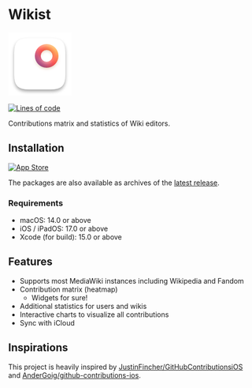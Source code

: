 # Wikist

![App Icon](Shared/Assets.xcassets/AppIcon.appiconset/macOS_128.png)

[![Lines of code](https://aschey.tech/tokei/github/lucka-me/wikist-swift)](# "Repository")

Contributions matrix and statistics of Wiki editors.

## Installation

[![App Store](https://tools.applemediaservices.com/api/badges/download-on-the-app-store/black/en-us)](https://apps.apple.com/app/id1563425734 "App Store")

The packages are also available as archives of the [latest release](https://github.com/lucka-me/wikist-swift/releases/latest "Latest release").

### Requirements
- macOS: 14.0 or above
- iOS / iPadOS: 17.0 or above
- Xcode (for build): 15.0 or above

## Features
- Supports most MediaWiki instances including Wikipedia and Fandom
- Contribution matrix (heatmap)
    - Widgets for sure!
- Additional statistics for users and wikis
- Interactive charts to visualize all contributions
- Sync with iCloud

## Inspirations

This project is heavily inspired by [JustinFincher/GitHubContributionsiOS](https://github.com/JustinFincher/GitHubContributionsiOS) and [AnderGoig/github-contributions-ios](https://github.com/AnderGoig/github-contributions-ios).

